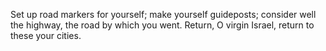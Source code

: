 Set up road markers for yourself; make yourself guideposts; consider well the highway, the road by which you went. Return, O virgin Israel, return to these your cities.
